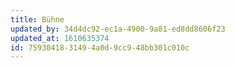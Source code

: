 ```yaml
---
title: Bühne
updated_by: 34d4dc92-ec1a-4900-9a81-ed8dd8606f23
updated_at: 1610635374
id: 75930418-3149-4a0d-9cc9-48bb301c010c
---
```

